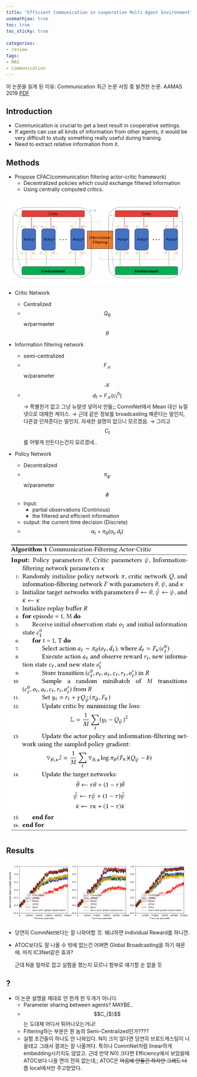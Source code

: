 ```yaml
---
title: "Efficient Communication in cooperative Multi Agent Environment"
usemathjax: true
toc: true
toc_sticky: true

categories:
- review
tags:
- MAS
- Communication
---
```


이 논문을 읽게 된 이유: Communication 최근 논문 서칭 중 발견한 논문. AAMAS 2019 [PDF](http://www.ifaamas.org/Proceedings/aamas2019/pdfs/p2321.pdf)



## Introduction

* Communication is crucial to get a best result in cooperative settings.
* If agents can use all kinds of information from other agents, it would be very difficult to study something really useful during training.
* Need to extract relative information from it.



## Methods

* Propose CFAC(communication filtering actor-critic framework)
  * Decentralized policies which could exchange filtered information
  * Using centrally computed critics.

![Screenshot from 2019-09-30 06-45-20](/assets/images/2019-09-29-Efficient-Communication-in-cooperative-MA-Environment/Screenshot%20from%202019-09-30%2006-45-20.png)

* Critic Network
  * Centralized
  * $$Q_{\theta}$$ w/parmaeter $$\theta$$



* Information filtering network
  * semi-centralized
  * $$F_{\mathcal{K}}$$ w/parameter $$\mathcal{K}$$
  * $$d_{t} = F_{\mathcal{K}}(c^{0}_{t})$$
    → 특별한거 없고 그냥 뉴럴넷 넣어서 만듦;; CommNet에서 Mean 대신 뉴럴넷으로 대체한 케이스. 
    → 근데 같은 정보를 broadcasting 해준다는 말인지, 다른걸 던져준다는 말인지. 자세한 설명이 없으니 모르겠음. → 그리고 $$C_{t}$$를 어떻게 만든다는건지 모르겠네..




* Policy Network
  - Decentralized
  - $$\pi_{\psi}$$ w/parameter $$\phi$$
  - Input: 
    - partial observations (Continous)
    - the filtered and efficient information 
  - output: the current time decision (Discrete)
  - $$a_{t} = \pi_{\theta}(o_{t}, d_{t})$$



![Screenshot from 2019-09-30 07-19-57](/assets/images/2019-09-29-Efficient-Communication-in-cooperative-MA-Environment/Screenshot%20from%202019-09-30%2007-19-57.png)



## Results

![Screenshot from 2019-09-30 07-31-57](/assets/images/2019-09-29-Efficient-Communication-in-cooperative-MA-Environment/Screenshot%20from%202019-09-30%2007-31-57.png)

* 당연히 CommNet보다는 잘 나와야할 것. 왜냐하면 Individual Reward를 하니깐.

* ATOC보다도 잘 나올 수 밖에 없는건 어쩌면 Global Broadcasting을 하기 때문에. 마치 IC3Net같은 효과?

  근데 N을 얼마로 잡고 실험을 했는지 모르니 함부로 얘기할 순 없을 듯



## ? 

* 이 논문 설명을 제대로 안 한게 한 두개가 아니다.
  * Parameter sharing between agents? MAYBE..
  * $$C_{$}$$는 도대체 어디서 튀어나오는거냐!
  * Filtering하는 부분은 뭔 놈의 Semi-Centralized인가????
  * 실험 조건들이 하나도 안 나와있다. 
    N이 크지 않다면 당연히 브로드캐스팅이 나을테고 그래서 결과는 잘 나올꺼다. 특히나 CommNet처럼 linear하게 embedding시키지도 않았고. 근데 만약 N이 크다면 Efficiency에서 보았을때 ATOC보다 나을 면이 전혀 없는데;; ATOC은 ~~마음에 안들긴 하지만 그래도 나름~~ local에서만 주고받았다.


